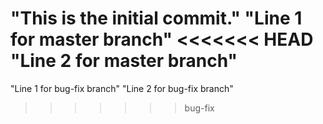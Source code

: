 "This is the initial commit." 
"Line 1 for master branch" 
<<<<<<< HEAD
"Line 2 for master branch" 
=======
"Line 1 for bug-fix branch" 
"Line 2 for bug-fix branch" 
>>>>>>> bug-fix
